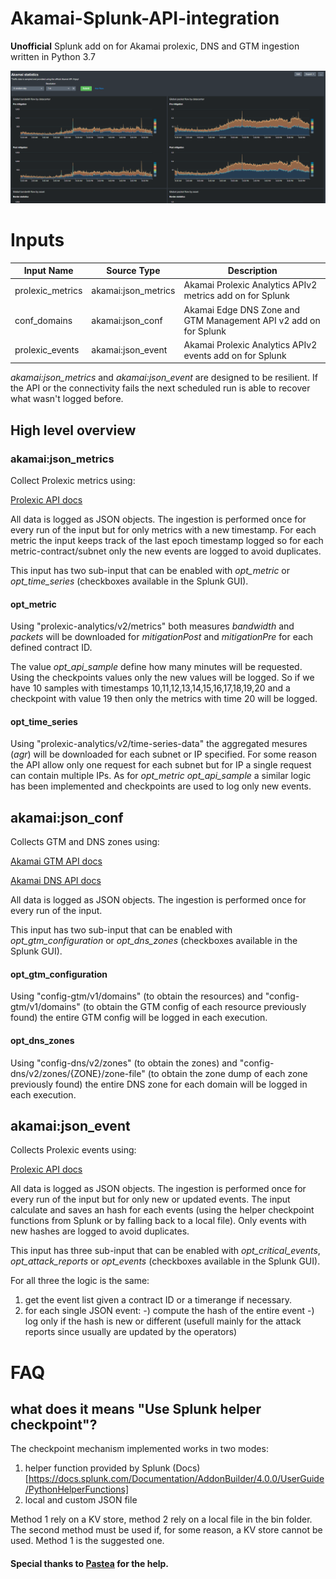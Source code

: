 # Akamai-Splunk-API-integration
**Unofficial** Splunk add on for Akamai prolexic, DNS and GTM ingestion written in Python 3.7

![Dashboard example](https://github.com/garis/Akamai-Splunk-API-integration/blob/main/images/dashboard.png)

# Inputs
| Input Name | Source Type | Description |
|---|---|---|
| prolexic_metrics | akamai:json_metrics | Akamai Prolexic Analytics APIv2 metrics add on for Splunk |
| conf_domains | akamai:json_conf | Akamai Edge DNS Zone and GTM Management API v2 add on for Splunk |
| prolexic_events | akamai:json_event | Akamai Prolexic Analytics APIv2 events add on for Splunk |

*akamai:json_metrics* and *akamai:json_event* are designed to be resilient. If the API or the connectivity fails the next scheduled run is able to recover what wasn't logged before.

## High level overview

### akamai:json_metrics

Collect Prolexic metrics using:

[Prolexic API docs](https://developer.akamai.com/api/cloud_security/prolexic_analytics/v2.html)

All data is logged as JSON objects. The ingestion is performed once for every run of the input but for only metrics with a new timestamp.
For each metric the input keeps track of the last epoch timestamp logged  so for each metric-contract/subnet only the new events are logged to avoid duplicates.

This input has two sub-input that can be enabled with *opt_metric* or *opt_time_series* (checkboxes available in the Splunk GUI).

#### opt_metric

Using "prolexic-analytics/v2/metrics" both measures *bandwidth* and *packets* will be downloaded for *mitigationPost* and *mitigationPre* for each defined contract ID.

The value *opt_api_sample* define how many minutes will be requested. 
Using the checkpoints values only the new values will be logged. So if we have 10 samples with timestamps 10,11,12,13,14,15,16,17,18,19,20 and a checkpoint with value 19 then only the metrics with time 20 will be logged.

#### opt_time_series

Using "prolexic-analytics/v2/time-series-data" the aggregated mesures (*agr*) will be downloaded for each subnet or IP specified. For some reason the API allow only one request for each subnet but for IP a single request can contain multiple IPs.
As for *opt_metric* *opt_api_sample* a similar logic has been implemented and checkpoints are used to log only new events. 

## akamai:json_conf

Collects GTM and DNS zones using:

[Akamai GTM API docs](https://developer.akamai.com/api/web_performance/global_traffic_management/v1.html)

[Akamai DNS API docs](https://developer.akamai.com/api/cloud_security/edge_dns_zone_management/v2.html)

All data is logged as JSON objects. The ingestion is performed once for every run of the input.

This input has two sub-input that can be enabled with *opt_gtm_configuration* or *opt_dns_zones* (checkboxes available in the Splunk GUI).

#### opt_gtm_configuration

Using "config-gtm/v1/domains" (to obtain the resources) and "config-gtm/v1/domains" (to obtain the GTM config of each resource previously found) the entire GTM config will be logged in each execution.

#### opt_dns_zones

Using "config-dns/v2/zones" (to obtain the zones) and "config-dns/v2/zones/{ZONE}/zone-file" (to obtain the zone dump of each zone previously found) the entire DNS zone for each domain will be logged in each execution.

## akamai:json_event

Collects Prolexic events using:

[Prolexic API docs](https://developer.akamai.com/api/cloud_security/prolexic_analytics/v2.html)

All data is logged as JSON objects. The ingestion is performed once for every run of the input but for only new or updated events.
The input calculate and saves an hash for each events (using the helper checkpoint functions from Splunk or by falling back to a local file). Only events with new hashes are logged to avoid duplicates.

This input has three sub-input that can be enabled with *opt_critical_events*, *opt_attack_reports* or *opt_events* (checkboxes available in the Splunk GUI).

For all three the logic is the same:
1) get the event list given a contract ID or a timerange if necessary.
2) for each single JSON event:
  -) compute the hash of the entire event
  -) log only if the hash is new or different (usefull mainly for the attack reports since usually are updated by the operators)
 
# FAQ

## what does it means "Use Splunk helper checkpoint"?

The checkpoint mechanism implemented works in two modes:
1) helper function provided by Splunk (Docs)[https://docs.splunk.com/Documentation/AddonBuilder/4.0.0/UserGuide/PythonHelperFunctions]
2) local and custom JSON file

Method 1 rely on a KV store, method 2 rely on a local file in the bin folder. The second method must be used if, for some reason, a KV store cannot be used.
Method 1 is the suggested one.

#### Special thanks to [Pastea](https://github.com/Pastea) for the help.
